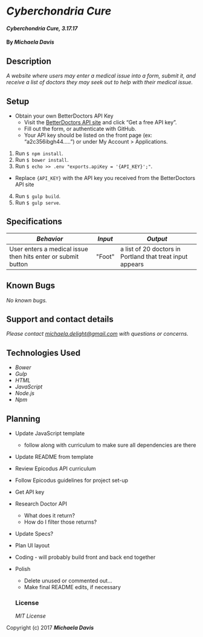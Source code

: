 # _Cyberchondria Cure_

#### _Cyberchondria Cure, 3.17.17_

#### By _**Michaela Davis**_


## Description

_A website where users may enter a medical issue into a form, submit it, and receive a list of doctors they may seek out to help with their medical issue._

## Setup
* Obtain your own BetterDoctors API Key
  * Visit the [BetterDoctors API site](https://developer.betterdoctor.com/) and click “Get a free API key”.
  * Fill out the form, or authenticate with GitHub.
  * Your API key should be listed on the front page (ex: “a2c356ibgh44…..”) or under My Account > Applications.

1. Run `$ npm install`.
2. Run `$ bower install`.
3. Run `$ echo >> .env "exports.apiKey = '{API_KEY}';"`.
  * Replace `{API_KEY}` with the API key you received from the BetterDoctors API site
4. Run `$ gulp build`.
5. Run `$ gulp serve`.

## Specifications
|    *Behavior*   |    *Input*    |     *Output*    |
|-----------------|---------------|-----------------|
| User enters a medical issue then hits enter or submit button | "Foot" | a list of 20 doctors in Portland that treat input appears |


## Known Bugs

_No known bugs._

## Support and contact details

_Please contact michaela.delight@gmail.com with questions or concerns._

## Technologies Used

* _Bower_
* _Gulp_
* _HTML_
* _JavaScript_
* _Node.js_
* _Npm_


## Planning

* Update JavaScript template
  * follow along with curriculum to make sure all dependencies are there
* Update README from template
* Review Epicodus API curriculum
* Follow Epicodus guidelines for project set-up
* Get API key
* Research Doctor API
    * What does it return?
    * How do I filter those returns?
* Update Specs?
* Plan UI layout
* Coding - will probably build front and back end together
* Polish
  * Delete unused or commented out...
  * Make final README edits, if necessary

  ### License

  *MIT License*

Copyright (c) 2017 **_Michaela Davis_**
